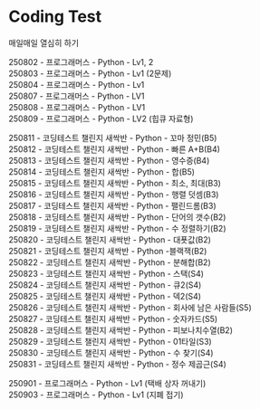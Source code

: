# Coding Test

매일매일 열심히 하기

250802 - 프로그래머스 - Python - Lv1, 2  
250803 - 프로그래머스 - Python - Lv1 (2문제)  
250804 - 프로그래머스 - Python - Lv1  
250807 - 프로그래머스 - Python - LV1  
250808 - 프로그래머스 - Python - LV1  
250809 - 프로그래머스 - Python - LV2 (힙큐 자료형)  

250811 - 코딩테스트 챌린지 새싹반 - Python - 꼬마 정민(B5)  
250812 - 코딩테스트 챌린지 새싹반 - Python - 빠른 A+B(B4)  
250813 - 코딩테스트 챌린지 새싹반 - Python - 영수증(B4)  
250814 - 코딩테스트 챌린지 새싹반 - Python - 합(B5)  
250815 - 코딩테스트 챌린지 새싹반 - Python - 최소, 최대(B3)  
250816 - 코딩테스트 챌린지 새싹반 - Python - 행렬 덧셈(B3)  
250817 - 코딩테스트 챌린지 새싹반 - Python - 팰린드롬(B3)  
250818 - 코딩테스트 챌린지 새싹반 - Python - 단어의 갯수(B2)  
250819 - 코딩테스트 챌린지 새싹반 - Python - 수 정렬하기(B2)  
250820 - 코딩테스트 챌린지 새싹반 - Python - 대푯값(B2)  
250821 - 코딩테스트 챌린지 새싹반 - Python -블랙잭(B2)  
250822 - 코딩테스트 챌린지 새싹반 - Python - 분해합(B2)    
250823 - 코딩테스트 챌린지 새싹반 - Python - 스택(S4)  
250824 - 코딩테스트 챌린지 새싹반 - Python - 큐2(S4)  
250825 - 코딩테스트 챌린지 새싹반 - Python - 덱2(S4)  
250826 - 코딩테스트 챌린지 새싹반 - Python - 회사에 남은 사람들(S5)  
250827 - 코딩테스트 챌린지 새싹반 - Python - 숫자카드(S5)  
250828 - 코딩테스트 챌린지 새싹반 - Python - 피보나치수열(B2)  
250829 - 코딩테스트 챌린지 새싹반 - Python - 01타일(S3)  
250830 - 코딩테스트 챌린지 새싹반 - Python - 수 찾기(S4)  
250831 - 코딩테스트 챌린지 새싹반 - Python - 정수 제곱근(S4)  

250901 - 프로그래머스 - Python - Lv1 (택배 상자 꺼내기)  
250903 - 프로그래머스 - Python - Lv1 (지폐 접기)